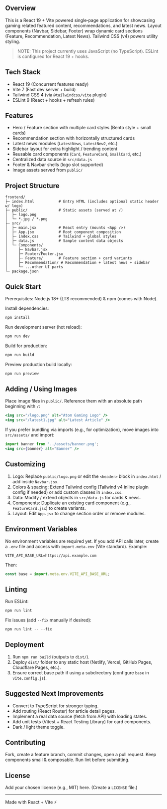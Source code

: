 
## Overview

This is a React 19 + Vite powered single‑page application for showcasing gaming related featured content, recommendations, and latest news. Layout components (Navbar, Sidebar, Footer) wrap dynamic card sections (Feature, Recommendation, Latest News). Tailwind CSS (v4) powers utility styling.

> NOTE: This project currently uses JavaScript (no TypeScript). ESLint is configured for React 19 + hooks.

## Tech Stack

- React 19 (Concurrent features ready)
- Vite 7 (Fast dev server + build)
- Tailwind CSS 4 (via `@tailwindcss/vite` plugin)
- ESLint 9 (React + hooks + refresh rules)

## Features

- Hero / Feature section with multiple card styles (Bento style + small cards)
- Recommendation section with horizontally structured cards
- Latest news modules (`LatestNews`, `LatestNew2`, etc.)
- Sidebar layout for extra highlight / trending content
- Reusable card components (`Card`, `FeatureCard`, `SmallCard`, etc.)
- Centralized data source in `src/data.js`
- Footer & Navbar shells (logo slot supported)
- Image assets served from `public/`

## Project Structure

```
frontend/
├─ index.html           # Entry HTML (includes optional static header w/ logo)
├─ public/              # Static assets (served at /)
│  ├─ logo.png
│  └─ *.jpg / *.png
├─ src/
│  ├─ main.jsx          # React entry (mounts <App />)
│  ├─ App.jsx           # Root component composition
│  ├─ index.css         # Tailwind + global styles
│  ├─ data.js           # Sample content data objects
│  └─ Components/
│     ├─ Navbar.jsx
│     ├─ Footer/Footer.jsx
│     ├─ Feature/       # Feature section + card variants
│     ├─ Recommendation/ # Recommendation + latest news + sidebar
│     └─ ...other UI parts
└─ package.json
```

## Quick Start

Prerequisites: Node.js 18+ (LTS recommended) & npm (comes with Node).

Install dependencies:

```powershell
npm install
```

Run development server (hot reload):

```powershell
npm run dev
```

Build for production:

```powershell
npm run build
```

Preview production build locally:

```powershell
npm run preview
```

## Adding / Using Images

Place image files in `public/`. Reference them with an absolute path beginning with `/`:

```jsx
<img src="/logo.png" alt="Atom Gaming Logo" />
<img src="/latest1.jpg" alt="Latest Article" />
```

If you prefer bundling via imports (e.g., for optimization), move images into `src/assets/` and import:

```jsx
import banner from '../assets/banner.png';
<img src={banner} alt="Banner" />
```

## Customizing

1. Logo: Replace `public/logo.png` or edit the `<header>` block in `index.html` / add inside `Navbar.jsx`.
2. Colors & spacing: Extend Tailwind config (Tailwind v4 inline plugin config if needed) or add custom classes in `index.css`.
3. Data: Modify / extend objects in `src/data.js` for cards & news.
4. Components: Duplicate an existing card component (e.g., `FeatureCard.jsx`) to create variants.
5. Layout: Edit `App.jsx` to change section order or remove modules.

## Environment Variables

No environment variables are required yet. If you add API calls later, create a `.env` file and access with `import.meta.env` (Vite standard). Example:

```
VITE_API_BASE_URL=https://api.example.com
```

Then:

```js
const base = import.meta.env.VITE_API_BASE_URL;
```

## Linting

Run ESLint:

```powershell
npm run lint
```

Fix issues (add `--fix` manually if desired):

```powershell
npm run lint -- --fix
```

## Deployment

1. Run `npm run build` (outputs to `dist/`).
2. Deploy `dist/` folder to any static host (Netlify, Vercel, GitHub Pages, Cloudflare Pages, etc.).
3. Ensure correct base path if using a subdirectory (configure `base` in `vite.config.js`).

## Suggested Next Improvements

- Convert to TypeScript for stronger typing.
- Add routing (React Router) for article detail pages.
- Implement a real data source (fetch from API) with loading states.
- Add unit tests (Vitest + React Testing Library) for card components.
- Dark / light theme toggle.

## Contributing

Fork, create a feature branch, commit changes, open a pull request. Keep components small & composable. Run lint before submitting.

## License

Add your chosen license (e.g., MIT) here. (Create a `LICENSE` file.)

---

Made with React + Vite ⚡

